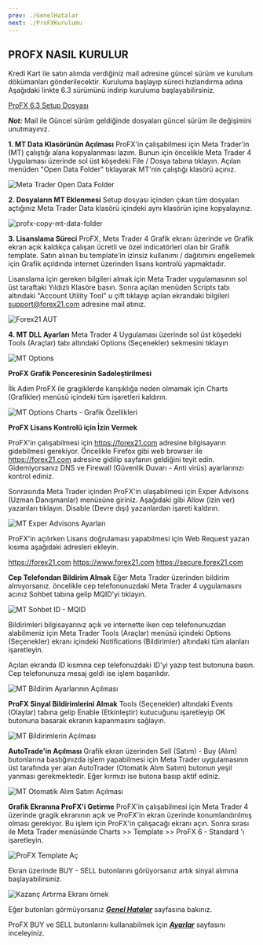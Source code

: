 ```yaml
---
prev: ./GenelHatalar
next: ./ProFXKurulumu
---
```


## PROFX NASIL KURULUR

 Kredi Kart ile satın alımda verdiğiniz mail adresine güncel sürüm ve kurulum dökümanları gönderilecektir. Kuruluma başlayıp süreci hızlandırma adına Aşağıdaki linkte 6.3 sürümünü indirip kuruluma başlayabilirsiniz.
 
 [ProFX 6.3 Setup Dosyası](/profx_6_3.zip)

 ***Not:*** Mail ile Güncel sürüm geldiğinde dosyaları güncel sürüm ile değişimini unutmayınız.

**1. MT Data Klasörünün Açılması**
ProFX'in çalışabilmesi için Meta Trader'in (MT) çalıştığı alana kopyalanması lazım. Bunun için öncelikle Meta Trader 4 Uygulaması üzerinde sol üst köşedeki File / Dosya tabına tıklayın. Açılan menüden "Open Data Folder" tıklayarak MT'nin çalıştığı klasörü açınız.

![Meta Trader Open Data Folder](../img/open-data-folder.png "Meta Trader Open Data Folder")

**2. Dosyaların MT Eklenmesi**
Setup dosyası içinden çıkan tüm dosyaları açtığınız Meta Trader Data klasörü içindeki aynı klasörün içine kopyalayınız.

![profx-copy-mt-data-folder](../img/profx-copy-mt-data-folder.png)

**3. Lisanslama Süreci**
ProFX, Meta Trader 4 Grafik ekranı üzerinde ve Grafik ekran açık kaldıkça çalışan ücretli ve özel indicatörleri olan bir Grafik template. Satın alınan bu template'in izinsiz kullanımı / dağıtımını engellemek için Grafik açıldında internet üzerinden lisans kontrolü yapmaktadır. 

Lisanslama için gereken bilgileri almak için Meta Trader uygulamasının sol üst taraftaki Yıldızlı Klasöre basın. Sonra açılan menüden Scripts tabı altındaki "Account Utility Tool" u çift tıklayıp açılan ekrandaki bilgileri support@forex21.com adresine mail atınız.

![Forex21 AUT](../img/Forex21-AUT.png "Forex21 AUT")

**4. MT DLL Ayarları**
Meta Trader 4 Uygulaması üzerinde sol üst köşedeki Tools (Araçlar) tabı altındaki Options (Seçenekler) sekmesini tıklayın

![MT Options](../img/options-gir.png "MT Options")

**ProFX Grafik Penceresinin Sadeleştirilmesi**

İlk Adım ProFX ile gragiklerde karışıklığa neden olmamak için Charts (Grafikler) menüsü içindeki tüm işaretleri kaldırın.

![MT Options Charts - Grafik Özellikleri](../img/options-chart.png "MT Options Charts - Grafik Özellikleri")

**ProFX Lisans Kontrolü için İzin Vermek**

ProFX'in çalışabilmesi için https://forex21.com adresine bilgisayarın gidebilmesi gerekiyor. Öncelikle Firefox gibi web browser ile https://forex21.com adresine gidilip sayfanın geldiğini teyit edin. Gidemiyorsanız DNS ve Firewall (Güvenlik Duvarı - Anti virüs) ayarlarınızı kontrol ediniz.

Sonrasında Meta Trader içinden ProFX'in ulaşabilmesi için Exper Advisons (Uzman Danışmanlar) menüsüne giriniz. Aşağıdaki gibi Allow (izin ver) yazanları tıklayın. Disable (Devre dışı) yazanlardan işareti kaldırın.

![MT Exper Advisons Ayarları](../img/options-EA.png "MT Exper Advisons Ayarları")

ProFX'in açılırken Lisans doğrulaması yapabilmesi için Web Request yazan kısıma aşağıdaki adresleri ekleyin. 

https://forex21.com
https://www.forex21.com
https://secure.forex21.com

**Cep Telefondan Bildirim Almak** 
Eğer Meta Trader üzerinden bildirim almıyorsanız. öncelikle cep telefonunuzdaki Meta Trader 4 uygulamasını acınız Sohbet tabına gelip MQID'yi tıklayın.

![MT Sohbet ID - MQID](../img/mt-sohbet-id.png "MT Sohbet ID - MQID")


Bildirimleri bilgisayarınız açık ve internette iken cep telefonunuzdan alabilmeniz için Meta Trader Tools (Araçlar) menüsü içindeki Options (Seçenekler) ekranı içindeki Notifications (Bildirimler) altındaki tüm alanları işaretleyin.

Açılan ekranda ID kısmına cep telefonuzdaki ID'yi yazıp test butonuna basın. Cep telefonunuza mesaj geldi ise işlem başarılıdır.

![MT Bildirim Ayarlarının Açılması](../img/mt-bildirimler.png "MT Bildirim Ayarlarının Açılması")

**ProFX Sinyal Bildirimlerini Almak**
Tools (Seçenekler) altındaki Events (Olaylar) tabına gelip Enable (Etkinleştir) kutucuğunu işaretleyip OK butonuna basarak ekranın kapanmasını sağlayın.

![MT Bildirimlerin Açılması](../img/mt-options-events.png "MT Bildirimlerin Açılması")

**AutoTrade'in Açılması**
Grafik ekran üzerinden Sell (Satım) - Buy (Alım) butonlarına bastığınızda işlem yapabilmesi için Meta Trader uygulamasının üst tarafında yer alan AutoTrader (Otomatik Alım Satım) butonun yeşil yanması gerekmektedir. Eğer kırmızı ise butona basıp aktif ediniz.

![MT Otomatik Alım Satım Açılması](../img/MT-AUTOtrade.png "MT Otomatik Alım Satım Açılması")

**Grafik Ekranına ProFX'i Getirme**
ProFX'in çalışabilmesi için Meta Trader 4 üzerinde gragik ekranının açık ve ProFX'in ekran üzerinde konumlandırılmış olması gerekiyor. Bu işlem için ProFX'in çalışacağı ekranı açın. Sonra sırası ile Meta Trader menüsünde Charts >> Template >> ProFX 6 - Standard 'ı işaretleyin. 

![ProFX Template Aç](../img/profx-template-ekleme.jpg "ProFX Template Aç")

Ekran üzerinde BUY - SELL butonlarını görüyorsanız artık sinyal alımına başlayabilirsiniz. 

<p align="center">

![Kazanç Artırma Ekranı örnek](../img/profx-ilk-hali.png "Forex'te başarının sırrı ProFX")

</p>

Eğer butonları görmüyorsanız [***Genel Hatalar***](https://www.forextekazanmaninyolu.info.tr/ProFX/GenelHatalar.html) sayfasına  bakınız. 



ProFX BUY ve SELL butonlarını kullanabilmek için [***Ayarlar***](https://www.forextekazanmaninyolu.info.tr/ProFX/ProFXAyarlar.html) sayfasını inceleyiniz.